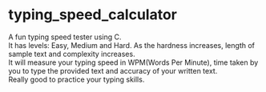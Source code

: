 # typing_speed_calculator
A fun typing speed tester using C. <br>
It has levels: Easy, Medium and Hard. As the hardness increases, length of sample text and complexity increases. <br>
It will measure your typing speed in WPM(Words Per Minute), time taken by you to type the provided text and accuracy of your written text. <br>
Really good to practice your typing skills. 
